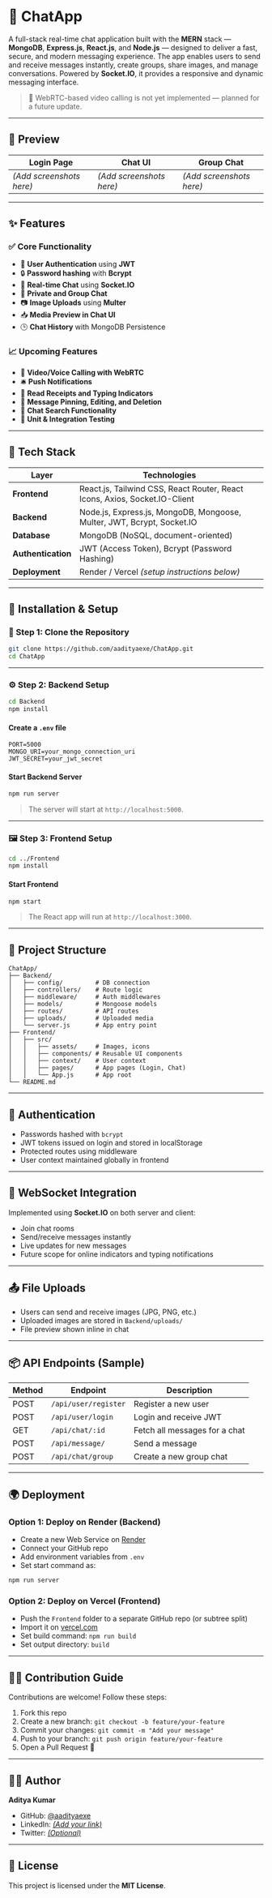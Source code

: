 
# 💬 ChatApp

A full-stack real-time chat application built with the **MERN** stack — **MongoDB**, **Express.js**, **React.js**, and **Node.js** — designed to deliver a fast, secure, and modern messaging experience. The app enables users to send and receive messages instantly, create groups, share images, and manage conversations. Powered by **Socket.IO**, it provides a responsive and dynamic messaging interface.

> 📌 WebRTC-based video calling is not yet implemented — planned for a future update.

---

## 📸 Preview

| Login Page               | Chat UI                  | Group Chat               |
| ------------------------ | ------------------------ | ------------------------ |
| *(Add screenshots here)* | *(Add screenshots here)* | *(Add screenshots here)* |

---

## ✨ Features

### ✅ Core Functionality

* 🔐 **User Authentication** using **JWT**
* 🔒 **Password hashing** with **Bcrypt**
* 💬 **Real-time Chat** using **Socket.IO**
* 👥 **Private and Group Chat**
* 📷 **Image Uploads** using **Multer**
* 📥 **Media Preview in Chat UI**
* 🕒 **Chat History** with MongoDB Persistence

### 📈 Upcoming Features

* 🎥 **Video/Voice Calling with WebRTC**
* 🛎️ **Push Notifications**
* 🔔 **Read Receipts and Typing Indicators**
* 📌 **Message Pinning, Editing, and Deletion**
* 🔎 **Chat Search Functionality**
* 🧪 **Unit & Integration Testing**

---

## 🧰 Tech Stack

| Layer              | Technologies                                                               |
| ------------------ | -------------------------------------------------------------------------- |
| **Frontend**       | React.js, Tailwind CSS, React Router, React Icons, Axios, Socket.IO-Client |
| **Backend**        | Node.js, Express.js, MongoDB, Mongoose, Multer, JWT, Bcrypt, Socket.IO     |
| **Database**       | MongoDB (NoSQL, document-oriented)                                         |
| **Authentication** | JWT (Access Token), Bcrypt (Password Hashing)                              |
| **Deployment**     | Render / Vercel *(setup instructions below)*                               |

---

## 🔧 Installation & Setup

### 📁 Step 1: Clone the Repository

```bash
git clone https://github.com/aadityaexe/ChatApp.git
cd ChatApp
```

---

### ⚙️ Step 2: Backend Setup

```bash
cd Backend
npm install
```

#### Create a `.env` file

```env
PORT=5000
MONGO_URI=your_mongo_connection_uri
JWT_SECRET=your_jwt_secret
```

#### Start Backend Server

```bash
npm run server
```

> The server will start at `http://localhost:5000`.

---

### 🖼️ Step 3: Frontend Setup

```bash
cd ../Frontend
npm install
```

#### Start Frontend

```bash
npm start
```

> The React app will run at `http://localhost:3000`.

---

## 📂 Project Structure

```
ChatApp/
├── Backend/
│   ├── config/         # DB connection
│   ├── controllers/    # Route logic
│   ├── middleware/     # Auth middlewares
│   ├── models/         # Mongoose models
│   ├── routes/         # API routes
│   ├── uploads/        # Uploaded media
│   └── server.js       # App entry point
├── Frontend/
│   ├── src/
│   │   ├── assets/     # Images, icons
│   │   ├── components/ # Reusable UI components
│   │   ├── context/    # User context
│   │   ├── pages/      # App pages (Login, Chat)
│   │   └── App.js      # App root
└── README.md
```

---

## 🔐 Authentication

* Passwords hashed with `bcrypt`
* JWT tokens issued on login and stored in localStorage
* Protected routes using middleware
* User context maintained globally in frontend

---

## 🔌 WebSocket Integration

Implemented using **Socket.IO** on both server and client:

* Join chat rooms
* Send/receive messages instantly
* Live updates for new messages
* Future scope for online indicators and typing notifications

---

## 📤 File Uploads

* Users can send and receive images (JPG, PNG, etc.)
* Uploaded images are stored in `Backend/uploads/`
* File preview shown inline in chat

---

## 📦 API Endpoints (Sample)

| Method | Endpoint             | Description                   |
| ------ | -------------------- | ----------------------------- |
| POST   | `/api/user/register` | Register a new user           |
| POST   | `/api/user/login`    | Login and receive JWT         |
| GET    | `/api/chat/:id`      | Fetch all messages for a chat |
| POST   | `/api/message/`      | Send a message                |
| POST   | `/api/chat/group`    | Create a new group chat       |

---

## 🌍 Deployment

### Option 1: Deploy on **Render** (Backend)

* Create a new Web Service on [Render](https://render.com/)
* Connect your GitHub repo
* Add environment variables from `.env`
* Set start command as:

```bash
npm run server
```

### Option 2: Deploy on **Vercel** (Frontend)

* Push the `Frontend` folder to a separate GitHub repo (or subtree split)
* Import it on [vercel.com](https://vercel.com/)
* Set build command: `npm run build`
* Set output directory: `build`

---

## 👨‍💻 Contribution Guide

Contributions are welcome! Follow these steps:

1. Fork this repo
2. Create a new branch: `git checkout -b feature/your-feature`
3. Commit your changes: `git commit -m "Add your message"`
4. Push to your branch: `git push origin feature/your-feature`
5. Open a Pull Request 🚀

---

## 🙋‍♂️ Author

**Aditya Kumar**

* GitHub: [@aadityaexe](https://github.com/aadityaexe)
* LinkedIn: [*(Add your link)*](https://www.linkedin.com/in/aditya-kumar-1187a0265/)
* Twitter: [*(Optional)*](https://x.com/Aadityakumar_01)

---

## 📄 License

This project is licensed under the **MIT License**.



